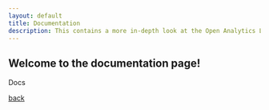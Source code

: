 ```yaml
---
layout: default
title: Documentation
description: This contains a more in-depth look at the Open Analytics Library.
---
```


## Welcome to the documentation page!

Docs

[back](./)